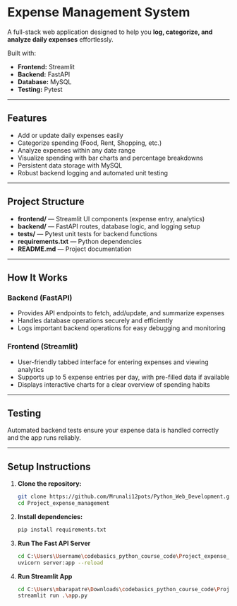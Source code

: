 # Expense Management System

A full-stack web application designed to help you **log, categorize, and analyze daily expenses** effortlessly.

Built with:

- **Frontend:** Streamlit  
- **Backend:** FastAPI  
- **Database:** MySQL  
- **Testing:** Pytest  

---

## Features

- Add or update daily expenses easily  
- Categorize spending (Food, Rent, Shopping, etc.)  
- Analyze expenses within any date range  
- Visualize spending with bar charts and percentage breakdowns  
- Persistent data storage with MySQL  
- Robust backend logging and automated unit testing  

---

## Project Structure

- **frontend/** — Streamlit UI components (expense entry, analytics)  
- **backend/** — FastAPI routes, database logic, and logging setup  
- **tests/** — Pytest unit tests for backend functions  
- **requirements.txt** — Python dependencies  
- **README.md** — Project documentation  

---

##  How It Works

### Backend (FastAPI)

- Provides API endpoints to fetch, add/update, and summarize expenses  
- Handles database operations securely and efficiently  
- Logs important backend operations for easy debugging and monitoring  

### Frontend (Streamlit)

- User-friendly tabbed interface for entering expenses and viewing analytics  
- Supports up to 5 expense entries per day, with pre-filled data if available  
- Displays interactive charts for a clear overview of spending habits  

---

## Testing

Automated backend tests ensure your expense data is handled correctly and the app runs reliably.

---

## Setup Instructions

1. **Clone the repository:**
   ```bash
   git clone https://github.com/Mrunali12pots/Python_Web_Development.git
   cd Project_expense_management

2. **Install dependencies:**
   ```bash
   pip install requirements.txt
   
3. **Run The Fast API Server**
   ```bash
   cd C:\Users\Username\codebasics_python_course_code\Project_expense_management\backend
   uvicorn server:app --reload
   
4. **Run Streamlit App**
   ```bash
   cd C:\Users\mbarapatre\Downloads\codebasics_python_course_code\Project_expense_management\frontend
   streamlit run .\app.py
